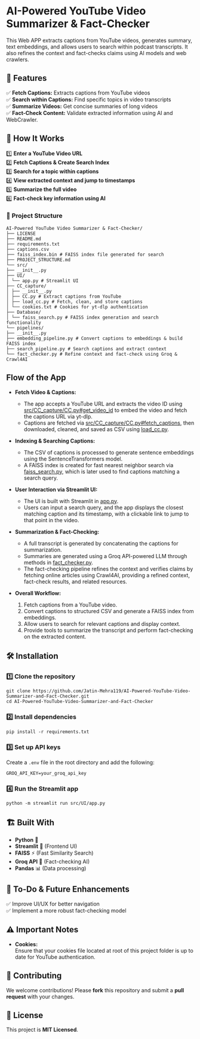 # AI-Powered YouTube Video Summarizer & Fact-Checker

This Web APP extracts captions from YouTube videos, generates summary, text embeddings, and allows users to search within podcast transcripts. It also refines the context and fact-checks claims using AI models and web crawlers.


## 🚀 **Features**

✅ **Fetch Captions:** Extracts captions from YouTube videos  
✅ **Search within Captions:** Find specific topics in video transcripts  
✅ **Summarize Videos:** Get concise summaries of long videos  
✅ **Fact-Check Content:** Validate extracted information using AI and WebCrawler.

## 🎯 **How It Works**

1️⃣ **Enter a YouTube Video URL**  
2️⃣ **Fetch Captions & Create Search Index**  
3️⃣ **Search for a topic within captions**  
4️⃣ **View extracted context and jump to timestamps**  
5️⃣ **Summarize the full video**  
6️⃣ **Fact-check key information using AI**

### 📂 **Project Structure**
```
AI-Powered YouTube Video Summarizer & Fact-Checker/
├── LICENSE
├── README.md
├── requirements.txt
├── captions.csv
├── faiss_index.bin # FAISS index file generated for search
├── PROJECT_STRUCTURE.md
└── src/
├── __init__.py
├── UI/
│ └── app.py # Streamlit UI
├── CC_capture/
│ ├── __init__.py
│ ├── CC.py # Extract captions from YouTube
│ ├── load_cc.py # Fetch, clean, and store captions
│ └── cookies.txt # Cookies for yt-dlp authentication
├── Database/
│ └── faiss_search.py # FAISS index generation and search functionality
└── pipelines/
├── __init__.py
├── embedding_pipeline.py # Convert captions to embeddings & build FAISS index
├── search_pipeline.py # Search captions and extract context
└── fact_checker.py # Refine context and fact-check using Groq & Crawl4AI
```
## Flow of the App


-   **Fetch Video & Captions:**
    
    -   The app accepts a YouTube URL and extracts the video ID using  [src/CC_capture/CC.py#get_video_id](src/CC_capture/CC.py)  to embed the video and fetch the captions URL via yt-dlp.
    -   Captions are fetched via  [src/CC_capture/CC.py#fetch_captions](src/CC_capture/CC.py), then downloaded, cleaned, and saved as CSV using  [load_cc.py](src/CC_capture/load_cc.py).
-   **Indexing & Searching Captions:**
    
    -   The CSV of captions is processed to generate sentence embeddings using the SentenceTransformers model.
    -   A FAISS index is created for fast nearest neighbor search via  [faiss_search.py](src/Database/faiss_search.py), which is later used to find captions matching a search query.
-   **User Interaction via Streamlit UI:**
    
    -   The UI is built with Streamlit in  [app.py](src/UI/app.py).
    -   Users can input a search query, and the app displays the closest matching caption and its timestamp, with a clickable link to jump to that point in the video.
-   **Summarization & Fact-Checking:**
    
    -   A full transcript is generated by concatenating the captions for summarization.
    -   Summaries are generated using a Groq API-powered LLM through methods in  [fact_checker.py](src/pipelines/fact_checker.py).
    -   The fact-checking pipeline refines the context and verifies claims by fetching online articles using Crawl4AI, providing a refined context, fact-check results, and related resources.
-   **Overall Workflow:**
    
    1.  Fetch captions from a YouTube video.
    2.  Convert captions to structured CSV and generate a FAISS index from embeddings.
    3.  Allow users to search for relevant captions and display context.
    4.  Provide tools to summarize the transcript and perform fact-checking on the extracted content.

## 🛠️ **Installation**

### **1️⃣ Clone the repository**

```
git clone https://github.com/Jatin-Mehra119/AI-Powered-YouTube-Video-Summarizer-and-Fact-Checker.git
cd AI-Powered-YouTube-Video-Summarizer-and-Fact-Checker
```
### **2️⃣ Install dependencies**

```
pip install -r requirements.txt
```

### **3️⃣ Set up API keys**

Create a `.env` file in the root directory and add the following:

```
GROQ_API_KEY=your_groq_api_key
```

### **4️⃣ Run the Streamlit app**
```
python -m streamlit run src/UI/app.py
```

## 🏗️ **Built With**

-   **Python** 🐍
-   **Streamlit** 🎨 (Frontend UI)
-   **FAISS** ⚡ (Fast Similarity Search)
-   **Groq API** 🤖 (Fact-checking AI)
-   **Pandas** 📊 (Data processing)

## 📌 **To-Do & Future Enhancements**

✅ Improve UI/UX for better navigation    
✅ Implement a more robust fact-checking model


## ⚠️ Important Notes

-   **Cookies:**  
    Ensure that your cookies file located at root of this project folder is up to date for YouTube authentication.

## 🤝 **Contributing**

We welcome contributions! Please **fork** this repository and submit a **pull request** with your changes.

## 📝 **License**

This project is **MIT Licensed**.
   
